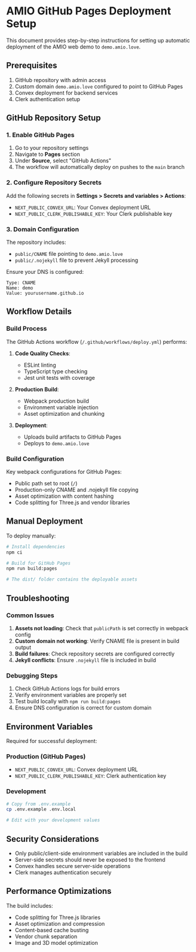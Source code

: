 # AMIO GitHub Pages Deployment Setup

This document provides step-by-step instructions for setting up automatic deployment of the AMIO web demo to `demo.amio.love`.

## Prerequisites

1. GitHub repository with admin access
2. Custom domain `demo.amio.love` configured to point to GitHub Pages
3. Convex deployment for backend services
4. Clerk authentication setup

## GitHub Repository Setup

### 1. Enable GitHub Pages

1. Go to your repository settings
2. Navigate to **Pages** section
3. Under **Source**, select "GitHub Actions"
4. The workflow will automatically deploy on pushes to the `main` branch

### 2. Configure Repository Secrets

Add the following secrets in **Settings > Secrets and variables > Actions**:

- `NEXT_PUBLIC_CONVEX_URL`: Your Convex deployment URL
- `NEXT_PUBLIC_CLERK_PUBLISHABLE_KEY`: Your Clerk publishable key

### 3. Domain Configuration

The repository includes:
- `public/CNAME` file pointing to `demo.amio.love`
- `public/.nojekyll` file to prevent Jekyll processing

Ensure your DNS is configured:
```
Type: CNAME
Name: demo
Value: yourusername.github.io
```

## Workflow Details

### Build Process

The GitHub Actions workflow (`/.github/workflows/deploy.yml`) performs:

1. **Code Quality Checks**:
   - ESLint linting
   - TypeScript type checking
   - Jest unit tests with coverage

2. **Production Build**:
   - Webpack production build
   - Environment variable injection
   - Asset optimization and chunking

3. **Deployment**:
   - Uploads build artifacts to GitHub Pages
   - Deploys to `demo.amio.love`

### Build Configuration

Key webpack configurations for GitHub Pages:
- Public path set to root (`/`)
- Production-only CNAME and .nojekyll file copying
- Asset optimization with content hashing
- Code splitting for Three.js and vendor libraries

## Manual Deployment

To deploy manually:

```bash
# Install dependencies
npm ci

# Build for GitHub Pages
npm run build:pages

# The dist/ folder contains the deployable assets
```

## Troubleshooting

### Common Issues

1. **Assets not loading**: Check that `publicPath` is set correctly in webpack config
2. **Custom domain not working**: Verify CNAME file is present in build output
3. **Build failures**: Check repository secrets are configured correctly
4. **Jekyll conflicts**: Ensure `.nojekyll` file is included in build

### Debugging Steps

1. Check GitHub Actions logs for build errors
2. Verify environment variables are properly set
3. Test build locally with `npm run build:pages`
4. Ensure DNS configuration is correct for custom domain

## Environment Variables

Required for successful deployment:

### Production (GitHub Pages)
- `NEXT_PUBLIC_CONVEX_URL`: Convex deployment URL
- `NEXT_PUBLIC_CLERK_PUBLISHABLE_KEY`: Clerk authentication key

### Development
```bash
# Copy from .env.example
cp .env.example .env.local

# Edit with your development values
```

## Security Considerations

- Only public/client-side environment variables are included in the build
- Server-side secrets should never be exposed to the frontend
- Convex handles secure server-side operations
- Clerk manages authentication securely

## Performance Optimizations

The build includes:
- Code splitting for Three.js libraries
- Asset optimization and compression
- Content-based cache busting
- Vendor chunk separation
- Image and 3D model optimization